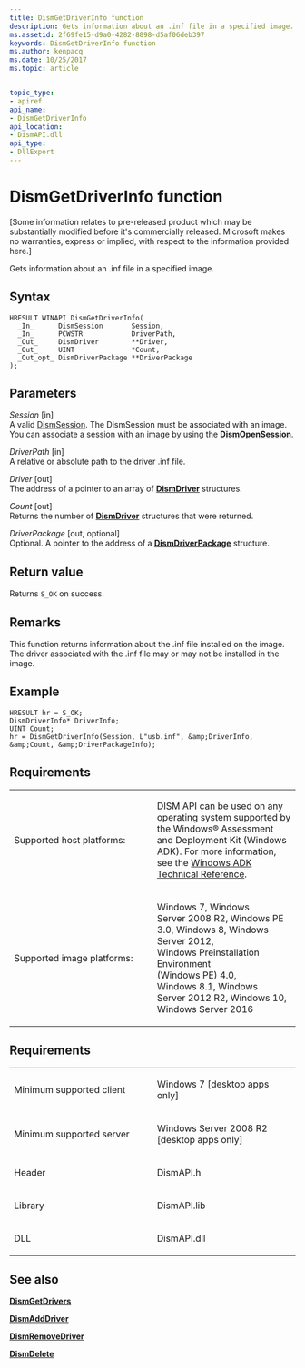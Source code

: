 ```yaml
---
title: DismGetDriverInfo function
description: Gets information about an .inf file in a specified image.
ms.assetid: 2f69fe15-d9a0-4282-8898-d5af06deb397
keywords: DismGetDriverInfo function
ms.author: kenpacq
ms.date: 10/25/2017
ms.topic: article


topic_type: 
- apiref
api_name: 
- DismGetDriverInfo
api_location: 
- DismAPI.dll
api_type: 
- DllExport
---
```


# DismGetDriverInfo function


\[Some information relates to pre-released product which may be substantially modified before it's commercially released. Microsoft makes no warranties, express or implied, with respect to the information provided here.\]

Gets information about an .inf file in a specified image.

Syntax
---

```
HRESULT WINAPI DismGetDriverInfo(
  _In_      DismSession       Session,
  _In_      PCWSTR            DriverPath,
  _Out_     DismDriver        **Driver,
  _Out_     UINT              *Count,
  _Out_opt_ DismDriverPackage **DriverPackage
);
```

Parameters
-------

*Session* \[in\]  
A valid [DismSession](dismsession.md). The DismSession must be associated with an image. You can associate a session with an image by using the [**DismOpenSession**](dismopensession-function.md).

*DriverPath* \[in\]  
A relative or absolute path to the driver .inf file.

*Driver* \[out\]  
The address of a pointer to an array of [**DismDriver**](dismdriver-structure.md) structures.

*Count* \[out\]  
Returns the number of [**DismDriver**](dismdriver-structure.md) structures that were returned.

*DriverPackage* \[out, optional\]  
Optional. A pointer to the address of a [**DismDriverPackage**](dismdriverpackage-structure.md) structure.

Return value
---------

Returns `S_OK` on success.

## <span id="Remarks"></span><span id="remarks"></span><span id="REMARKS"></span>Remarks


This function returns information about the .inf file installed on the image. The driver associated with the .inf file may or may not be installed in the image.

## <span id="Example"></span><span id="example"></span><span id="EXAMPLE"></span>Example


```
HRESULT hr = S_OK;
DismDriverInfo* DriverInfo;
UINT Count;
hr = DismGetDriverInfo(Session, L"usb.inf", &amp;DriverInfo, &amp;Count, &amp;DriverPackageInfo);
```

## <span id="Requirements"></span><span id="requirements"></span><span id="REQUIREMENTS"></span>Requirements


<table>
<colgroup>
<col width="50%" />
<col width="50%" />
</colgroup>
<tbody>
<tr class="odd">
<td><p>Supported host platforms:</p></td>
<td><p>DISM API can be used on any operating system supported by the Windows® Assessment and Deployment Kit (Windows ADK). For more information, see the <a href="http://go.microsoft.com/fwlink/?LinkId=206587" data-raw-source="[Windows ADK Technical Reference](http://go.microsoft.com/fwlink/?LinkId=206587)">Windows ADK Technical Reference</a>.</p></td>
</tr>
<tr class="even">
<td><p>Supported image platforms:</p></td>
<td><p>Windows 7, Windows Server 2008 R2, Windows PE 3.0, Windows 8, Windows Server 2012, Windows Preinstallation Environment (Windows PE) 4.0, Windows 8.1, Windows Server 2012 R2, Windows 10, Windows Server 2016</p></td>
</tr>
</tbody>
</table>

 

Requirements
---------

<table>
<colgroup>
<col width="50%" />
<col width="50%" />
</colgroup>
<tbody>
<tr class="odd">
<td><p>Minimum supported client</p></td>
<td><p>Windows 7 [desktop apps only]</p></td>
</tr>
<tr class="even">
<td><p>Minimum supported server</p></td>
<td><p>Windows Server 2008 R2 [desktop apps only]</p></td>
</tr>
<tr class="odd">
<td><p>Header</p></td>
<td>DismAPI.h</td>
</tr>
<tr class="even">
<td><p>Library</p></td>
<td>DismAPI.lib</td>
</tr>
<tr class="odd">
<td><p>DLL</p></td>
<td>DismAPI.dll</td>
</tr>
</tbody>
</table>

## <span id="see_also"></span>See also


[**DismGetDrivers**](dismgetdrivers-function.md)

[**DismAddDriver**](dismadddriver-function.md)

[**DismRemoveDriver**](dismremovedriver-function.md)

[**DismDelete**](dismdelete-function.md)

 

 




